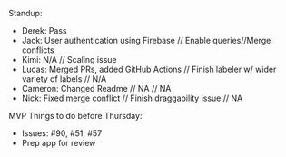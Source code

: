 Standup:
  - Derek: Pass
  - Jack: User authentication using Firebase // Enable queries//Merge conflicts
  - Kimi: N/A // Scaling issue
  - Lucas: Merged PRs, added GitHub Actions // Finish labeler w/ wider variety of labels // N/A
  - Cameron: Changed Readme // NA // NA
  - Nick: Fixed merge conflict // Finish draggability issue // NA
  
MVP Things to do before Thursday:
  - Issues: #90, #51, #57
  - Prep app for review
